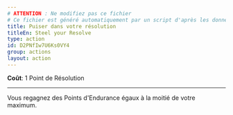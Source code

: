```yaml
---
# ATTENTION : Ne modifiez pas ce fichier
# Ce fichier est généré automatiquement par un script d'après les données du module Foundry VTT officiel et de sa traduction
title: Puiser dans votre résolution
titleEn: Steel your Resolve
type: action
id: D2PNfIw7U6Ks0VY4
group: actions
layout: action
---
```

<p><strong>Coût</strong>: 1 Point de Résolution</p><hr><p>Vous regagnez des Points d'Endurance égaux à la moitié de votre maximum.</p>
